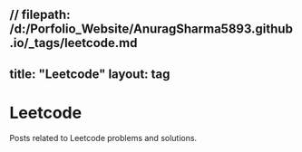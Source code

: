 // filepath: /d:/Porfolio_Website/AnuragSharma5893.github.io/_tags/leetcode.md
---
title: "Leetcode"
layout: tag
---

# Leetcode

Posts related to Leetcode problems and solutions.